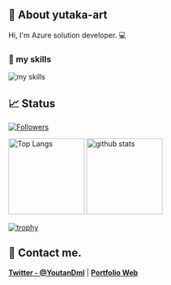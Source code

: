 ## 🐤 About yutaka-art
Hi, I'm Azure solution developer. 💻

### 🌱 my skills
<img alt="my skills" src="https://skillicons.dev/icons?theme=light&perline=8&i=azure,cs,dotnet,docker,kubernetes,linux,py,powershell,php,postman,html,js,jquery,css,ts,angular,vue,django,r,eclipse,postgres,xd,github,linkedin" />


## 📈 Status
[![Followers](https://badgen.org/img/zenn/yutakaosada/followers?style=flat)](https://zenn.dev/rabbit)

<p align="left"> 
  <img alt="Top Langs" height="150px" src="https://github-readme-stats.vercel.app/api/top-langs/?username=tsuki-lab&layout=compact&show_icons=true" />
  <img alt="github stats" height="150px" src="https://github-readme-stats.vercel.app/api?username=yutaka-art" />
</p>

[![trophy](https://github-profile-trophy.vercel.app/?username=yutaka-art&margin-w=5)](https://github.com/yutaka-art/)

## 📨 Contact me.

**[Twitter - @YoutanDml](https://twitter.com/YoutanDml)** | **[Portfolio Web](https://www.credly.com/users/yutaka-osada/badges)**

<!--
**yutaka-art/yutaka-art** is a ✨ _special_ ✨ repository because its `README.md` (this file) appears on your GitHub profile.

Here are some ideas to get you started:

- 🔭 I’m currently working on ...
- 👯 I’m looking to collaborate on ...
- 💬 Ask me about ...
- 😄 Pronouns: ...
- ⚡ Fun fact: ...
- 🙌 I’m looking for help with [grow-files](https://github.com/yutaka-art/grow-files) and [microcms-filter-query](https://github.com/yutaka-art/microcms-filter-query)
-->